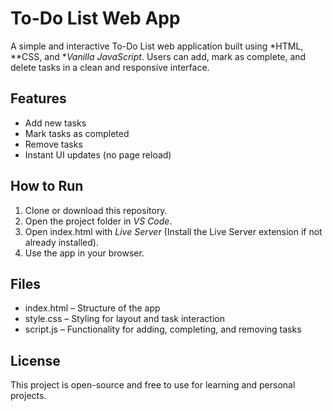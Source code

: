# To-Do List Web App

A simple and interactive To-Do List web application built using *HTML, **CSS, and **Vanilla JavaScript*. Users can add, mark as complete, and delete tasks in a clean and responsive interface.

## Features

- Add new tasks
- Mark tasks as completed
- Remove tasks
- Instant UI updates (no page reload)

## How to Run

1. Clone or download this repository.
2. Open the project folder in *VS Code*.
3. Open index.html with *Live Server* (Install the Live Server extension if not already installed).
4. Use the app in your browser.

## Files

- index.html – Structure of the app
- style.css – Styling for layout and task interaction
- script.js – Functionality for adding, completing, and removing tasks

## License

This project is open-source and free to use for learning and personal projects.
